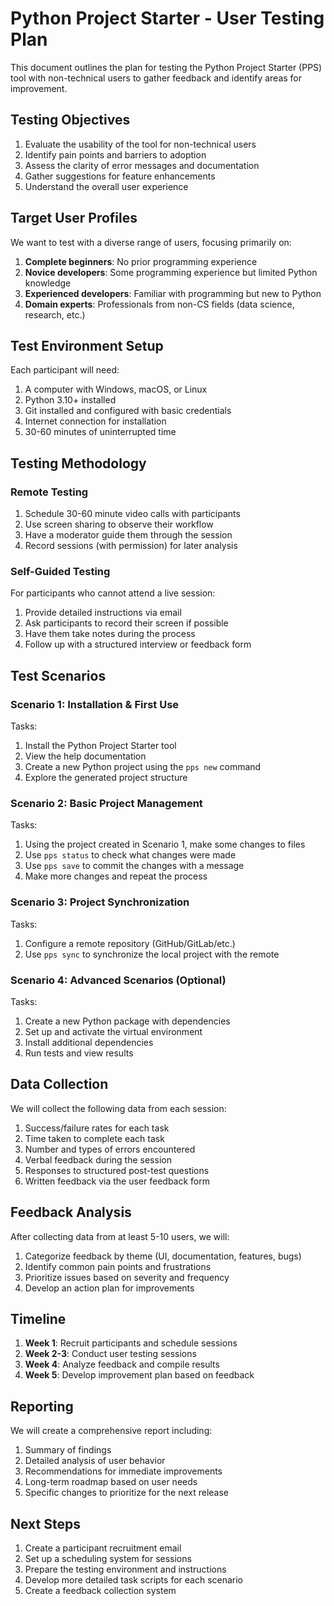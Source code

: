 # Python Project Starter - User Testing Plan

This document outlines the plan for testing the Python Project Starter (PPS) tool with non-technical users to gather feedback and identify areas for improvement.

## Testing Objectives

1. Evaluate the usability of the tool for non-technical users
2. Identify pain points and barriers to adoption
3. Assess the clarity of error messages and documentation
4. Gather suggestions for feature enhancements
5. Understand the overall user experience

## Target User Profiles

We want to test with a diverse range of users, focusing primarily on:

1. **Complete beginners**: No prior programming experience
2. **Novice developers**: Some programming experience but limited Python knowledge
3. **Experienced developers**: Familiar with programming but new to Python
4. **Domain experts**: Professionals from non-CS fields (data science, research, etc.)

## Test Environment Setup

Each participant will need:

1. A computer with Windows, macOS, or Linux
2. Python 3.10+ installed
3. Git installed and configured with basic credentials
4. Internet connection for installation
5. 30-60 minutes of uninterrupted time

## Testing Methodology

### Remote Testing

1. Schedule 30-60 minute video calls with participants
2. Use screen sharing to observe their workflow
3. Have a moderator guide them through the session
4. Record sessions (with permission) for later analysis

### Self-Guided Testing

For participants who cannot attend a live session:

1. Provide detailed instructions via email
2. Ask participants to record their screen if possible
3. Have them take notes during the process
4. Follow up with a structured interview or feedback form

## Test Scenarios

### Scenario 1: Installation & First Use

Tasks:
1. Install the Python Project Starter tool
2. View the help documentation
3. Create a new Python project using the `pps new` command
4. Explore the generated project structure

### Scenario 2: Basic Project Management

Tasks:
1. Using the project created in Scenario 1, make some changes to files
2. Use `pps status` to check what changes were made
3. Use `pps save` to commit the changes with a message
4. Make more changes and repeat the process

### Scenario 3: Project Synchronization

Tasks:
1. Configure a remote repository (GitHub/GitLab/etc.)
2. Use `pps sync` to synchronize the local project with the remote

### Scenario 4: Advanced Scenarios (Optional)

Tasks:
1. Create a new Python package with dependencies
2. Set up and activate the virtual environment
3. Install additional dependencies
4. Run tests and view results

## Data Collection

We will collect the following data from each session:

1. Success/failure rates for each task
2. Time taken to complete each task
3. Number and types of errors encountered
4. Verbal feedback during the session
5. Responses to structured post-test questions
6. Written feedback via the user feedback form

## Feedback Analysis

After collecting data from at least 5-10 users, we will:

1. Categorize feedback by theme (UI, documentation, features, bugs)
2. Identify common pain points and frustrations
3. Prioritize issues based on severity and frequency
4. Develop an action plan for improvements

## Timeline

1. **Week 1**: Recruit participants and schedule sessions
2. **Week 2-3**: Conduct user testing sessions
3. **Week 4**: Analyze feedback and compile results
4. **Week 5**: Develop improvement plan based on feedback

## Reporting

We will create a comprehensive report including:

1. Summary of findings
2. Detailed analysis of user behavior
3. Recommendations for immediate improvements
4. Long-term roadmap based on user needs
5. Specific changes to prioritize for the next release

## Next Steps

1. Create a participant recruitment email
2. Set up a scheduling system for sessions
3. Prepare the testing environment and instructions
4. Develop more detailed task scripts for each scenario
5. Create a feedback collection system 